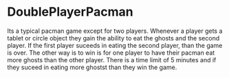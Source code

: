# DoublePlayerPacman
Its a typical pacman game except for two players. Whenever a player gets a tablet or circle object they gain the ability to eat the ghosts and the second player. If the first player suceeds in eating the second player, than the game is over. The other way is to win is for one player to have their pacman eat more ghosts than the other player. There is a time limit of 5 minutes and if they suceed in eating more ghostst than they win the game. 
